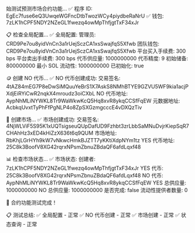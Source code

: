 始测试预测市场合约功能...
✅ 程序 ID: EgEc7fuse6eQ3UwqeWGFncDtbTwozWCy4piydbeRaNrU
✅ 钱包: 7zLK1hCPF5NDY2NZeGL1fwezq4owMpThfjgtTxF34xJr

📋 检查全局配置...
✅ 全局配置:
管理员: CRD9Pe7ou8yidVnCn3a1rUejSczCA1xsSwajfqS5Xfwb
团队钱包: CRD9Pe7ou8yidVnCn3a1rUejSczCA1xsSwajfqS5Xfwb
平台买入手续费: 300 bps
平台卖出手续费: 300 bps
代币供应量: 1000000000
代币精度: 9
初始储备: 800000000
最小 SOL 流动性: 1000000000
已初始化: true

🪙 创建 NO 代币...
✅ NO 代币创建成功:
交易签名: 4tAZ84mEG7P8eDwSiMQuuYeBrS1X7AskS8NMhBTYE9GZVU5WF9kia1acjPXdjEiRYiCwR2nqkX4mroudz3oiCXbL
NO 代币地址: AypNhMLiNYWKL8Tr9WaWkwKcQ5Hq8xvR8ykqCCSfFqEW
元数据地址: AcbkqUvxtTyPhFfPgNLP4o8ZpSXGzmgcccE4vDXQzTiv

🏪 创建市场...
✅ 市场创建成功:
交易签名: 4NjWLViF5S95K1xUQTsigseuQUpDafUD9Fzhbt3zrLbbSaMNuDvjrKiepSqR7CHAhHz3xED4kHiZzX636t6q9QUM
市场地址: RbKhjLGrHYh9kW7vNkwcHmkBJZTT7yKKtiXdpNYm1tz
YES 代币地址: 25C8k3BoofV8XG42rqrxNPsmZbnuZBdaQF6afdLqxf48

📊 检查市场状态...
✅ 市场状态:
创建者: 7zLK1hCPF5NDY2NZeGL1fwezq4owMpThfjgtTxF34xJr
YES 代币: 25C8k3BoofV8XG42rqrxNPsmZbnuZBdaQF6afdLqxf48
NO 代币: AypNhMLiNYWKL8Tr9WaWkwKcQ5Hq8xvR8ykqCCSfFqEW
YES 总供应量: 1000000000
NO 总供应量: 1000000000
是否完成: false
流动性提供者数量: 0

🎉 合约功能测试完成！

📋 测试总结:
✅ 全局配置 - 正常
✅ NO 代币创建 - 正常
✅ 市场创建 - 正常
✅ 状态查询 - 正常
